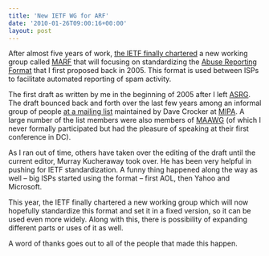 ```yaml
---
title: 'New IETF WG for ARF'
date: '2010-01-26T09:00:16+00:00'
layout: post
---
```


After almost five years of work, [the IETF finally chartered](http://www.ietf.org/mail-archive/web/ietf-announce/current/msg06967.html) a new working group called [MARF](http://www.ietf.org/dyn/wg/charter/marf-charter.html) that will focusing on standardizing the [Abuse Reporting Format](http://www.shaftek.org/publications/drafts/abuse-report/) that I first proposed back in 2005. This format is used between ISPs to facilitate automated reporting of spam activity.

The first draft as written by me in the beginning of 2005 after I left [ASRG](http://asrg.sp.am). The draft bounced back and forth over the last few years among an informal group of people [at a mailing list](http://mipassoc.org/mailman/listinfo/abuse-feedback-report) maintained by Dave Crocker at [MIPA](http://mipassoc.org/arf/). A large number of the list members were also members of [MAAWG](http://www.maawg.org/) (of which I never formally participated but had the pleasure of speaking at their first conference in DC).

As I ran out of time, others have taken over the editing of the draft until the current editor, Murray Kucheraway took over. He has been very helpful in pushing for IETF standardization. A funny thing happened along the way as well – big ISPs started using the format – first AOL, then Yahoo and Microsoft.

This year, the IETF finally chartered a new working group which will now hopefully standardize this format and set it in a fixed version, so it can be used even more widely. Along with this, there is possibility of expanding different parts or uses of it as well.

A word of thanks goes out to all of the people that made this happen.